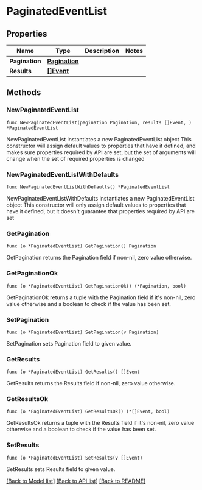 # PaginatedEventList

## Properties

Name | Type | Description | Notes
------------ | ------------- | ------------- | -------------
**Pagination** | [**Pagination**](Pagination.md) |  | 
**Results** | [**[]Event**](Event.md) |  | 

## Methods

### NewPaginatedEventList

`func NewPaginatedEventList(pagination Pagination, results []Event, ) *PaginatedEventList`

NewPaginatedEventList instantiates a new PaginatedEventList object
This constructor will assign default values to properties that have it defined,
and makes sure properties required by API are set, but the set of arguments
will change when the set of required properties is changed

### NewPaginatedEventListWithDefaults

`func NewPaginatedEventListWithDefaults() *PaginatedEventList`

NewPaginatedEventListWithDefaults instantiates a new PaginatedEventList object
This constructor will only assign default values to properties that have it defined,
but it doesn't guarantee that properties required by API are set

### GetPagination

`func (o *PaginatedEventList) GetPagination() Pagination`

GetPagination returns the Pagination field if non-nil, zero value otherwise.

### GetPaginationOk

`func (o *PaginatedEventList) GetPaginationOk() (*Pagination, bool)`

GetPaginationOk returns a tuple with the Pagination field if it's non-nil, zero value otherwise
and a boolean to check if the value has been set.

### SetPagination

`func (o *PaginatedEventList) SetPagination(v Pagination)`

SetPagination sets Pagination field to given value.


### GetResults

`func (o *PaginatedEventList) GetResults() []Event`

GetResults returns the Results field if non-nil, zero value otherwise.

### GetResultsOk

`func (o *PaginatedEventList) GetResultsOk() (*[]Event, bool)`

GetResultsOk returns a tuple with the Results field if it's non-nil, zero value otherwise
and a boolean to check if the value has been set.

### SetResults

`func (o *PaginatedEventList) SetResults(v []Event)`

SetResults sets Results field to given value.



[[Back to Model list]](../README.md#documentation-for-models) [[Back to API list]](../README.md#documentation-for-api-endpoints) [[Back to README]](../README.md)


